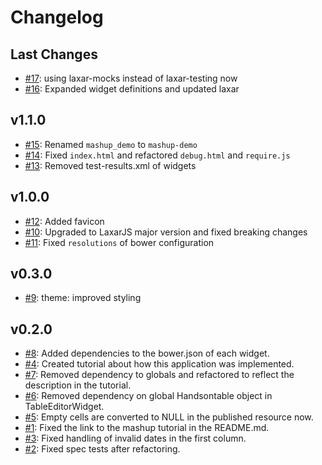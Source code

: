 # Changelog

## Last Changes

- [#17](https://github.com/LaxarJS/mashup-demo/issues/17): using laxar-mocks instead of laxar-testing now
- [#16](https://github.com/LaxarJS/mashup-demo/issues/16): Expanded widget definitions and updated laxar


## v1.1.0

- [#15](https://github.com/LaxarJS/mashup-demo/issues/15): Renamed `mashup_demo` to `mashup-demo`
- [#14](https://github.com/LaxarJS/mashup_demo/issues/14): Fixed `index.html` and refactored `debug.html` and `require.js`
- [#13](https://github.com/LaxarJS/mashup_demo/issues/13): Removed test-results.xml of widgets


## v1.0.0

- [#12](https://github.com/LaxarJS/mashup_demo/issues/12): Added favicon
- [#10](https://github.com/LaxarJS/mashup_demo/issues/10): Upgraded to LaxarJS major version and fixed breaking changes
- [#11](https://github.com/LaxarJS/mashup_demo/issues/11): Fixed `resolutions` of bower configuration


## v0.3.0

- [#9](https://github.com/LaxarJS/mashup_demo/issues/9): theme: improved styling


## v0.2.0

- [#8](https://github.com/LaxarJS/mashup_demo/issues/8): Added dependencies to the bower.json of each widget.
- [#4](https://github.com/LaxarJS/mashup_demo/issues/4): Created tutorial about how this application was implemented.
- [#7](https://github.com/LaxarJS/mashup_demo/issues/7): Removed dependency to globals and refactored to reflect the description in the tutorial.
- [#6](https://github.com/LaxarJS/mashup_demo/issues/6): Removed dependency on global Handsontable object in TableEditorWidget.
- [#5](https://github.com/LaxarJS/mashup_demo/issues/5): Empty cells are converted to NULL in the published resource now.
- [#1](https://github.com/LaxarJS/mashup_demo/issues/1): Fixed the link to the mashup tutorial in the README.md.
- [#3](https://github.com/LaxarJS/mashup_demo/issues/3): Fixed handling of invalid dates in the first column.
- [#2](https://github.com/LaxarJS/mashup_demo/issues/2): Fixed spec tests after refactoring.

